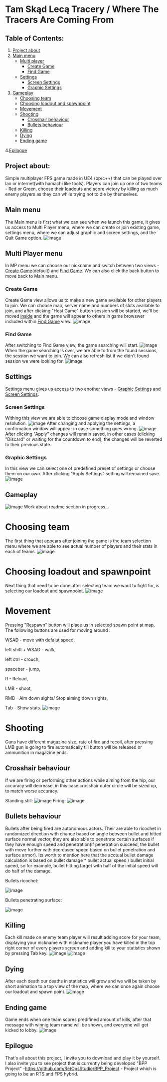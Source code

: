 # Tam Skąd Lecą Tracery / Where The Tracers Are Coming From  
## Table of Contents:
1. [Project about](#project-about)
2. [Main menu](#main-menu)
   - [Multi player](#multi-player-menu)
     - [Create Game](#create-game)
     - [Find Game](#find-game)
   - [Settings](#settings)
     - [Screen Settings](#screen-settings)
     - [Graphic Settings](#graphic-settings)
3. [Gameplay](#gameplay)
   - [Choosing team](#choosing-team)
   - [Choosing loadout and spawnpoint](#choosing-loadout-and-spawnpoint)
   - [Movement](#movement)
   - [Shooting](#shooting)
     - [Crosshair behaviour](#crosshair-behaviour)
     - [Bullets behaviour](#bullets-behaviour)
   - [Killing](#killing)
   - [Dying](#dying)
   - [Ending game](#ending-game)

4.[Epilogue](#epilogue)

## Project about:

Simple multiplayer FPS game made in UE4 (bp/c++) that can be played over lan or internet(with hamachi like tools).
Players can join up one of two teams - Red or Green, choose their loadouts and score victory by killing as much enemy players as they can while trying not to die by themselves.
  
## Main menu

The Main menu is first what we can see when we launch this game, it gives us access to Multi Player menu, where we can create or join existing game, settings menu, where we can adjust graphic and screen settings, and the Quit Game option.
![image](https://user-images.githubusercontent.com/56792313/129456380-2f68c849-48f5-4942-81bc-c3aa3060d8fb.png)

## Multi Player menu
In MP menu we can choose our nickname and switch between two views - [Create Game](#create-game)(default) and [Find Game](#find-game). We can also click the back button to move back to Main menu.

### Create Game
Create Game view allows us to make a new game available for other players to join. We can choose map, server name and numbers of slots available to join, and after clicking "Host Game" button session will be started, we'll be moved [inside](#gameplay) and the game will appear to others in game browswer included within [Find Game](#find-game) view.
![image](https://user-images.githubusercontent.com/56792313/129457288-f97b5389-001e-4a2c-9758-722197ae892c.png)

### Find Game
After switching to Find Game view, the game searching will start.
![image](https://user-images.githubusercontent.com/56792313/129470724-7fab731d-686b-4454-900d-20bb5ea2d320.png)
When the game searching is over, we are able to from the found sessions, the session we want to join. We can also refresh list if we didn't found session we were looking for.
![image](https://user-images.githubusercontent.com/56792313/129470759-adf3d94b-e3fa-44d3-bf7c-2284312d5bb4.png)

## Settings
Settings menu gives us access to two another views - [Graphic Settings](#graphic-settings) and [Screen Settings](#screen-settings).

### Screen Settings
Withing this view we are able to choose game display mode and window resolution.
![image](https://user-images.githubusercontent.com/56792313/129472857-6e8c6405-6093-43f6-b182-cbcf4a2a3e26.png)
After changing and applying the settings, a confirmation window will appear in case something goes wrong.
![image](https://user-images.githubusercontent.com/56792313/129472966-83b044d0-0cff-4b62-bf38-19add52cb7f9.png)
After clicking "Apply" changes will remain saved, in other cases (clicking "Discard" or waiting for the countdown to end), 
the changes will be reverted to their previous state.

### Graphic Settings
In this view we can select one of predefined preset of settings or choose them on our own. After clicking "Apply Settings" setting will remained save.
![image](https://user-images.githubusercontent.com/56792313/129473590-68dc80f1-3a0f-4f8a-b1ff-91764bd395a7.png)

## Gameplay
![image](https://user-images.githubusercontent.com/56792313/129474951-70e2d04d-08eb-42d9-973f-46e57e481bf4.png)
Work about readme section in progress...
# Choosing team
The first thing that appears after joining the game is the team selection menu where we are able to see actual number of players and their stats in each of teams. 
![image](https://user-images.githubusercontent.com/56792313/129558107-f98a8b5f-aa5f-428d-a04c-7192ea876f0f.png)

# Choosing loadout and spawnpoint
Next thing that need to be done after selecting team we want to fight for, is selecting our loadout and spawnpoint.
![image](https://user-images.githubusercontent.com/56792313/129559108-4a29991c-1bd2-4bd2-8074-f652ba68ad79.png)

# Movement
Pressing "Respawn" button will place us in selected spawn point at map, The following buttons are used for moving around :

WSAD - move with defalut speed,

left shift + WSAD - walk,

left ctrl - crouch,

spacebar - jump,

R - Reload,

LMB - shoot, 

RMB - Aim down sights/ Stop aiming down sights,

Tab - Show stats.
![image](https://user-images.githubusercontent.com/56792313/129559535-06016da2-6167-4d60-8fac-e5ba4700b1e7.png)

# Shooting
Guns have different magazine size, rate of fire and recoil, after pressing LMB gun is going to fire automatically  till button will be released or ammunition in magazine ends.

## Crosshair behaviour
If we are firing or performing other actions while aiming from the hip, our accuracy will decrease, in this case crosshair outer circle will be sized up, to match worse accuracy.

Standing still:
![image](https://user-images.githubusercontent.com/56792313/129562928-61ac4f92-2545-4901-848f-a443f213e5d7.png)
Firing:
![image](https://user-images.githubusercontent.com/56792313/129563052-aeae89e2-275c-41d7-ab83-a539fb6f534c.png)

## Bullets behaviour
Bullets after being fired are autonomous actors. Their are able to ricochet in randomized direction with chance based on angle between bullet and hitted surface normal vector,
they are also able to penetrate certain surfaces if they have enough speed and penetration(if penetration succeed, the bullet with move further with decreased speed based on bullet penetration and surface armor). Its worth to mention here that the acctual bullet damage calculation is based on bullet damage * bullet actual speed / bullet initial speed, so for example, bullet hitting target with half of the initial speed will do half of the damage.

Bullets ricochet:

![image](https://user-images.githubusercontent.com/56792313/129606473-447aed83-28d4-4e7d-a791-027b98b7783b.png)


Bullets penetrating surface:

![image](https://user-images.githubusercontent.com/56792313/129608079-0abbecb5-8035-4e80-9ed5-8f17096f60a9.png)

## Killing

Each kill made on enemy team player will result adding score for your team, displaying your nickname with nickname player you have killed in the top right corner of every players screen and adding kill to your statistics shown by pressing Tab key. 
![image](https://user-images.githubusercontent.com/56792313/129610723-2d81c4e9-bff1-487e-9bfe-36c9d2f8d726.png)
![image](https://user-images.githubusercontent.com/56792313/129610782-7d59f95b-cce6-431f-a7f5-c19c0c08400d.png)

## Dying

After each death our deaths in statistics will grow and we will be taken by short animation to a top view of the map, where we can once again choose our loadout and spawn point.
![image](https://user-images.githubusercontent.com/56792313/129611718-77814932-23e6-400f-b4c3-37b088fcef5b.png)

## Ending game
Game ends when one team scores predifined amount of kills, after that message with winnig team name will be shown, and everyone will get kicked to lobby.
![image](https://user-images.githubusercontent.com/56792313/129613132-1c58c2ed-df55-4830-bbdd-168e7bcba8f4.png)

## Epilogue 
That's all about this project, I invite you to download and play it by yourself. I also invite you to see project that is currently being developed "BPP Project" -https://github.com/RetOpsStudio/BPP_Project - Project which is going to be an RTS and FPS hybrid.
